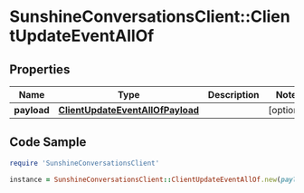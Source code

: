 # SunshineConversationsClient::ClientUpdateEventAllOf

## Properties

Name | Type | Description | Notes
------------ | ------------- | ------------- | -------------
**payload** | [**ClientUpdateEventAllOfPayload**](ClientUpdateEventAllOfPayload.md) |  | [optional] 

## Code Sample

```ruby
require 'SunshineConversationsClient'

instance = SunshineConversationsClient::ClientUpdateEventAllOf.new(payload: null)
```


